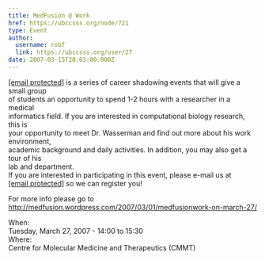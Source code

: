```yaml
---
title: MedFusion @ Work 
href: https://ubccsss.org/node/721
type: Event
author:
  username: robf
  link: https://ubccsss.org/user/27
date: 2007-03-15T20:03:00.000Z
---
```


<div class="field field-name-body field-type-text-with-summary field-label-hidden"><div class="field-items"><div class="field-item even"><p><a href="/cdn-cgi/l/email-protection" class="__cf_email__" data-cfemail="7c3119183a090f1513123c2b130e17">[email&#xA0;protected]</a> is a series of career shadowing events that will give a small group<br>
of students an opportunity to spend 1-2 hours with a researcher in a medical<br>
informatics field. If you are interested in computational biology research, this is<br>
your opportunity to meet Dr. Wasserman and find out more about his work environment,<br>
academic background and daily activities. In addition, you may also get a tour of his<br>
lab and department.<br>
If you are interested in participating in this event, please e-mail us at<br>
<a href="/cdn-cgi/l/email-protection#650c0b030a251007060800010310160c0a0b4b060a08"><span class="__cf_email__" data-cfemail="2940474f46695c4b4a444c4d4f5c5a404647074a4644">[email&#xA0;protected]</span></a> so we can register you!</p>
<p>For more info please go to <a href="https://medfusion.wordpress.com/2007/03/01/medfusionwork-on-march-27/" target="_blank">http://medfusion.wordpress.com/2007/03/01/medfusionwork-on-march-27/</a></p>
</div></div></div><div class="field field-name-field-dates field-type-datetime field-label-above"><div class="field-label">When:&#xA0;</div><div class="field-items"><div class="field-item even"><span class="date-display-single">Tuesday, March 27, 2007 - <span class="date-display-range"><span class="date-display-start">14:00</span> to <span class="date-display-end">15:30</span></span></span></div></div></div><div class="field field-name-field-location field-type-text field-label-above"><div class="field-label">Where:&#xA0;</div><div class="field-items"><div class="field-item even">Centre for Molecular Medicine and Therapeutics (CMMT)</div></div></div>    <footer>
          </footer>